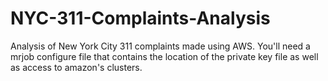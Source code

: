 # NYC-311-Complaints-Analysis
Analysis of New York City 311 complaints made using AWS.
You'll need a mrjob configure file that contains the location of the private key file as well as access to amazon's clusters.
